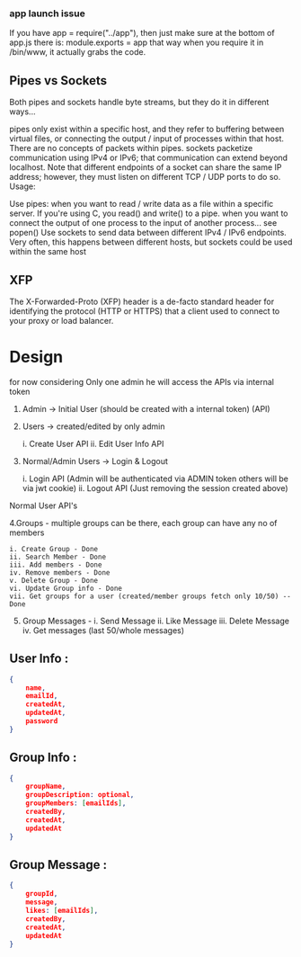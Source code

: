 ### app launch issue

If you have app = require("../app"), then just make sure at the bottom of app.js there is: module.exports = app that way when you require it in /bin/www, it actually grabs the code.

## Pipes vs Sockets

Both pipes and sockets handle byte streams, but they do it in different ways...

pipes only exist within a specific host, and they refer to buffering between virtual files, or connecting the output / input of processes within that host. There are no concepts of packets within pipes.
sockets packetize communication using IPv4 or IPv6; that communication can extend beyond localhost. Note that different endpoints of a socket can share the same IP address; however, they must listen on different TCP / UDP ports to do so.
Usage:

Use pipes:
when you want to read / write data as a file within a specific server. If you're using C, you read() and write() to a pipe.
when you want to connect the output of one process to the input of another process... see popen()
Use sockets to send data between different IPv4 / IPv6 endpoints. Very often, this happens between different hosts, but sockets could be used within the same host

## XFP

The X-Forwarded-Proto (XFP) header is a de-facto standard header for identifying the protocol (HTTP or HTTPS) that a client used to connect to your proxy or load balancer.

# Design

for now considering Only one admin he will access the APIs via internal token

1. Admin -> Initial User (should be created with a internal token) (API)

2. Users -> created/edited by only admin

   i. Create User API
   ii. Edit User Info API

3. Normal/Admin Users -> Login & Logout

   i. Login API (Admin will be authenticated via ADMIN token others will be via jwt cookie)
   ii. Logout API (Just removing the session created above)

Normal User API's

4.Groups - multiple groups can be there, each group can have any no of members

    i. Create Group - Done
    ii. Search Member - Done
    iii. Add members - Done
    iv. Remove members - Done
    v. Delete Group - Done
    vi. Update Group info - Done
    vii. Get groups for a user (created/member groups fetch only 10/50) -- Done

5. Group Messages -
   i. Send Message
   ii. Like Message
   iii. Delete Message
   iv. Get messages (last 50/whole messages)

## User Info :

```json
{
    name,
    emailId,
    createdAt,
    updatedAt,
    password
}
```

## Group Info :

```json
{
    groupName,
    groupDescription: optional,
    groupMembers: [emailIds],
    createdBy,
    createdAt,
    updatedAt
}
```

## Group Message :

```json
{
    groupId,
    message,
    likes: [emailIds],
    createdBy,
    createdAt,
    updatedAt
}
```
